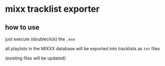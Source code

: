 # mixx tracklist exporter

## how to use

just execute (doubleclick) the `.exe`

all playlists in the MIXXX database will be exported into tracklists as `txt` files

(existing files will be updated)
